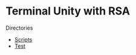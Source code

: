 
# Terminal Unity with RSA

Directories

- [Scripts](https://github.com/MainDuelo/Terminal-Unity-with-RSA/tree/master/Assets/Scripts)
- [Test](https://github.com/MainDuelo/Terminal-Unity-with-RSA/tree/master/Assets/Tests/TestseEditMode)

